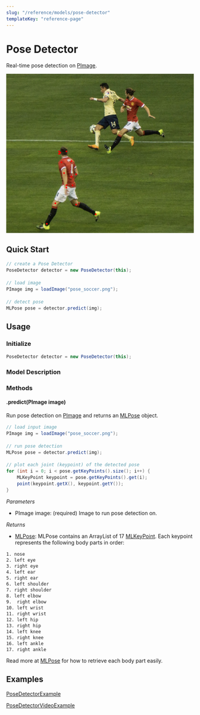 ```yaml
---
slug: "/reference/models/pose-detector"
templateKey: "reference-page"
---
```


# Pose Detector
Real-time pose detection on [PImage](https://processing.org/reference/PImage.html).

![alt text](./../../images/pose_detector_demo_full.png)

## Quick Start
```java
// create a Pose Detector
PoseDetector detector = new PoseDetector(this);

// load image
PImage img = loadImage("pose_soccer.png");

// detect pose
MLPose pose = detector.predict(img);
```

## Usage
### Initialize
```java
PoseDetector detector = new PoseDetector(this);
```

### Model Description

### Methods
#### .predict(PImage image)

Run pose detection on [PImage](https://processing.org/reference/PImage.html) and returns an [MLPose](../objects/ml-pose.md) object.

```java
// load input image
PImage img = loadImage("pose_soccer.png");

// run pose detection
MLPose pose = detector.predict(img);

// plot each joint (keypoint) of the detected pose
for (int i = 0; i < pose.getKeyPoints().size(); i++) {
    MLKeyPoint keypoint = pose.getKeyPoints().get(i);
    point(keypoint.getX(), keypoint.getY());
}
```
*Parameters*
- PImage image: (required) Image to run pose detection on.

*Returns*
- [MLPose](../objects/ml-pose.md): MLPose contains an ArrayList of 17 [MLKeyPoint](../objects/ml-keypoint.md). Each keypoint represents the following body parts in order: 
```
1. nose
2. left eye
3. right eye
4. left ear
5. right ear
6. left shoulder
7. right shoulder
8. left elbow
9.  right elbow
10. left wrist
11. right wrist
12. left hip
13. right hip
14. left knee
15. right knee
16. left ankle
17. right ankle
```
Read more at [MLPose](../objects/ml-pose.md) for how to retrieve each body part easily.

## Examples
[PoseDetectorExample](https://github.com/jjeongin/ml4processing/tree/master/examples/PoseDetectorExample)

[PoseDetectorVideoExample](https://github.com/jjeongin/ml4processing/tree/master/examples/PoseDetectorVideoExample)